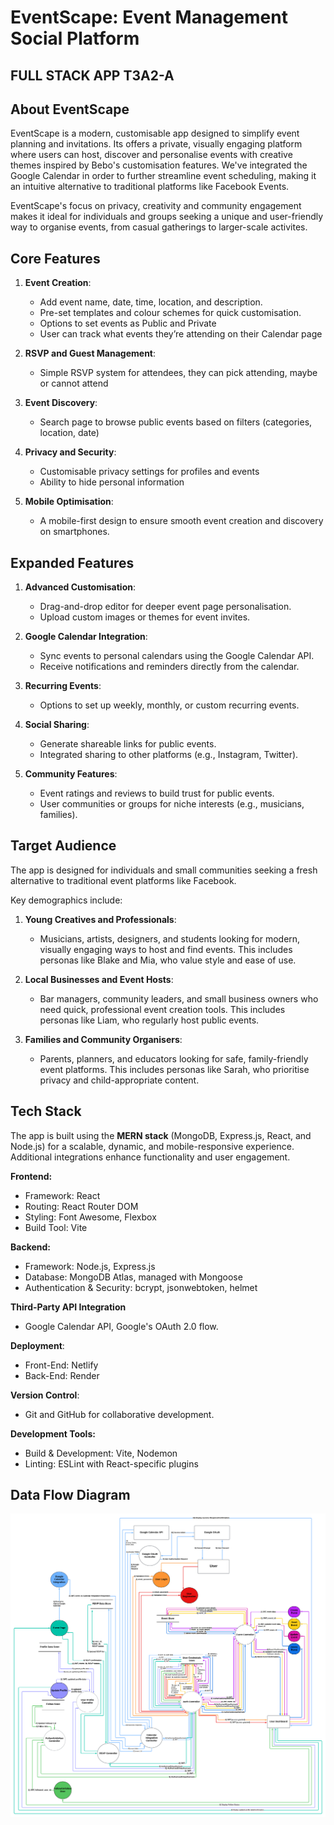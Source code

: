 # EventScape: Event Management Social Platform
## FULL STACK APP T3A2-A


## About EventScape

EventScape is a modern, customisable app designed to simplify event planning and invitations. Its offers a private, visually engaging platform where users can host, discover and personalise events with creative themes inspired by Bebo's customisation features. We've integrated the Google Calendar in order to further streamline event scheduling, making it an intuitive alternative to traditional platforms like Facebook Events.

EventScape's focus on privacy, creativity and community engagement makes it ideal for individuals and groups seeking a unique and user-friendly way to organise events, from casual gatherings to larger-scale activites.


 

## Core Features

1. **Event Creation**:  
   - Add event name, date, time, location, and description.  
   - Pre-set templates and colour schemes for quick customisation.  
   - Options to set events as Public and Private
   - User can track what events they’re attending on their Calendar page

2. **RSVP and Guest Management**:  
   - Simple RSVP system for attendees, they can pick attending, maybe or cannot attend

3. **Event Discovery**:  
   - Search page to browse public events based on filters (categories, location, date)
  
4. **Privacy and Security**:  
   - Customisable privacy settings for profiles and events
   - Ability to hide personal information

5. **Mobile Optimisation**:  
   - A mobile-first design to ensure smooth event creation and discovery on smartphones.  



## Expanded Features

1. **Advanced Customisation**:  
   - Drag-and-drop editor for deeper event page personalisation.  
   - Upload custom images or themes for event invites.  

2. **Google Calendar Integration**:  
   - Sync events to personal calendars using the Google Calendar API.  
   - Receive notifications and reminders directly from the calendar.  

3. **Recurring Events**:  
   - Options to set up weekly, monthly, or custom recurring events.  

4. **Social Sharing**:  
   - Generate shareable links for public events.  
   - Integrated sharing to other platforms (e.g., Instagram, Twitter).  

5. **Community Features**:  
   - Event ratings and reviews to build trust for public events.  
   - User communities or groups for niche interests (e.g., musicians, families).
 




## Target Audience

The app is designed for individuals and small communities seeking a fresh alternative to traditional event platforms like Facebook. 

Key demographics include:  

1. **Young Creatives and Professionals**:  
   - Musicians, artists, designers, and students looking for modern, visually engaging ways to host and find events. This includes personas like Blake and Mia, who value style and ease of use.  

2. **Local Businesses and Event Hosts**:  
   - Bar managers, community leaders, and small business owners who need quick, professional event creation tools. This includes personas like Liam, who regularly host public events.  

3. **Families and Community Organisers**:  
   - Parents, planners, and educators looking for safe, family-friendly event platforms. This includes personas like Sarah, who prioritise privacy and child-appropriate content.  



## Tech Stack

The app is built using the **MERN stack** (MongoDB, Express.js, React, and Node.js) for a scalable, dynamic, and mobile-responsive experience. Additional integrations enhance functionality and user engagement. 

**Frontend:**

* Framework: React
* Routing: React Router DOM
* Styling: Font Awesome, Flexbox
* Build Tool: Vite

**Backend:**

* Framework: Node.js, Express.js
* Database: MongoDB Atlas, managed with Mongoose
* Authentication & Security: bcrypt, jsonwebtoken, helmet

**Third-Party API Integration**

* Google Calendar API, Google's OAuth 2.0 flow.

**Deployment**:

* Front-End: Netlify
* Back-End: Render

**Version Control**:

* Git and GitHub for collaborative development. 

**Development Tools:**

 * Build & Development: Vite, Nodemon
* Linting: ESLint with React-specific plugins


## Data Flow Diagram


![DFD](/docs/DFD2_FINAL.png)


